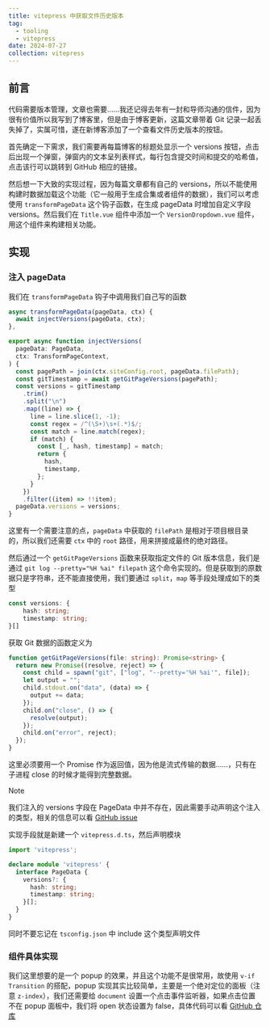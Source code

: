 ```yaml
---
title: vitepress 中获取文件历史版本
tag:
  - tooling
  - vitepress
date: 2024-07-27
collection: vitepress
---
```


## 前言

代码需要版本管理，文章也需要……我还记得去年有一封和导师沟通的信件，因为很有价值所以我写到了博客里，但是由于博客更新，这篇文章带着 Git 记录一起丢失掉了，实属可惜，遂在新博客添加了一个查看文件历史版本的按钮。

首先确定一下需求，我们需要再每篇博客的标题处显示一个 versions 按钮，点击后出现一个弹窗，弹窗内的文本呈列表样式，每行包含提交时间和提交的哈希值，点击该行可以跳转到 GitHub 相应的链接。

然后想一下大致的实现过程，因为每篇文章都有自己的 versions，所以不能使用构建时数据加载这个功能（它一般用于生成合集或者组件的数据），我们可以考虑使用 `transformPageData` 这个钩子函数，在生成 pageData 时增加自定义字段 versions。然后我们在 `Title.vue` 组件中添加一个 `VersionDropdown.vue` 组件，用这个组件来构建相关功能。

## 实现

### 注入 pageData

我们在 `transformPageData` 钩子中调用我们自己写的函数

```TypeScript
async transformPageData(pageData, ctx) {
  await injectVersions(pageData, ctx);
},

export async function injectVersions(
  pageData: PageData,
  ctx: TransformPageContext,
) {
  const pagePath = join(ctx.siteConfig.root, pageData.filePath);
  const gitTimestamp = await getGitPageVersions(pagePath);
  const versions = gitTimestamp
    .trim()
    .split("\n")
    .map((line) => {
      line = line.slice(1, -1);
      const regex = /^(\S+)\s+(.*)$/;
      const match = line.match(regex);
      if (match) {
        const [_, hash, timestamp] = match;
        return {
          hash,
          timestamp,
        };
      }
    })
    .filter((item) => !!item);
  pageData.versions = versions;
}
```

这里有一个需要注意的点，`pageData` 中获取的 `filePath` 是相对于项目根目录的，所以我们还需要 `ctx` 中的 `root` 路径，用来拼接成最终的绝对路径。

然后通过一个 `getGitPageVersions` 函数来获取指定文件的 Git 版本信息，我们是通过 `git log --pretty="%H %ai" filepath` 这个命令实现的。但是获取到的原数据只是字符串，还不能直接使用，我们要通过 `split`，`map` 等手段处理成如下的类型

```TypeScript
const versions: {
    hash: string;
    timestamp: string;
}[]
```

获取 Git 数据的函数定义为

```TypeScript
function getGitPageVersions(file: string): Promise<string> {
  return new Promise((resolve, reject) => {
    const child = spawn("git", ["log", "--pretty='%H %ai'", file]);
    let output = "";
    child.stdout.on("data", (data) => {
      output += data;
    });
    child.on("close", () => {
      resolve(output);
    });
    child.on("error", reject);
  });
}
```

这里必须要用一个 Promise 作为返回值，因为他是流式传输的数据……，只有在子进程 close 的时候才能得到完整数据。

> [!note]
>
> 我们注入的 versions 字段在 PageData 中并不存在，因此需要手动声明这个注入的类型，相关的信息可以看 [GitHub issue](https://github.com/vuejs/vitepress/issues/1937)
>
> 实现手段就是新建一个 `vitepress.d.ts`，然后声明模块
>
> ```TypeScript
> import 'vitepress';
>
> declare module 'vitepress' {
>   interface PageData {
>     versions?: {
>       hash: string;
>       timestamp: string;
>     }[];
>   }
> }
> ```
>
> 同时不要忘记在 `tsconfig.json` 中 include 这个类型声明文件

### 组件具体实现

我们这里想要的是一个 popup 的效果，并且这个功能不是很常用，故使用 `v-if Transition` 的搭配，popup 实现其实比较简单，主要是一个绝对定位的面板（注意 `z-index`），我们还需要给 `document` 设置一个点击事件监听器，如果点击位置不在 popup 面板中，我们将 open 状态设置为 false，具体代码可以看 [GitHub 仓库](https://github.com/shellRaining/blog/blob/main/theme/Doc/VersionDropdown.vue)
